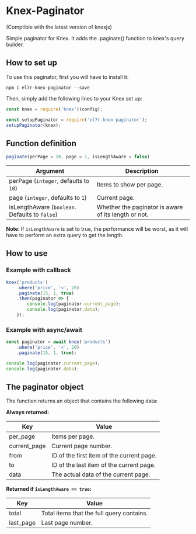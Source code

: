 # Knex-Paginator

(Comptible with the latest version of knexjs)

Simple paginator for Knex. It adds the .paginate() function to knex's query builder.

## How to set up

To use this paginator, first you will have to install it:

```
npm i el7r-knex-paginator --save
```

Then, simply add the following lines to your Knex set up:

```javascript
const knex = require('knex')(config);

const setupPaginator = require('el7r-knex-paginator');
setupPaginator(knex);
```

## Function definition

```javascript
paginate(perPage = 10, page = 1, isLengthAware = false)
```

| Argument | Description |
| --- | --- |
| perPage (`integer`, defaults to `10`) | Items to show per page. |
| page (`integer`, defaults to `1`) | Current page. |
| isLengthAware (`boolean`. Defaults to `false`) | Whether the paginator is aware of its length or not. |

**Note**: If `isLengthAware` is set to true, the performance will be worst, as it will have to perform an extra query to get the length.

## How to use

### Example with callback
```javascript
knex('products')
    .where('price', '<', 20)
    .paginate(15, 1, true)
    .then(paginator => {
        console.log(paginator.current_page);
        console.log(paginator.data);
    });
```

### Example with async/await
```javascript
const paginator = await knex('products')
    .where('price', '<', 20)
    .paginate(15, 1, true);

console.log(paginator.current_page);
console.log(paginator.data);
```

## The paginator object

The function returns an object that contains the following data:

**Always returned:**

| Key | Value |
| --- | --- |
| per_page  | Items per page. |
| current_page | Current page number. |
| from | ID of the first item of the current page. |
| to | ID of the last item of the current page. |
| data | The actual data of the current page. |

**Returned if `isLengthAware == true`:**

| Key | Value |
| --- | --- |
| total | Total items that the full query contains. |
| last_page | Last page number. |
